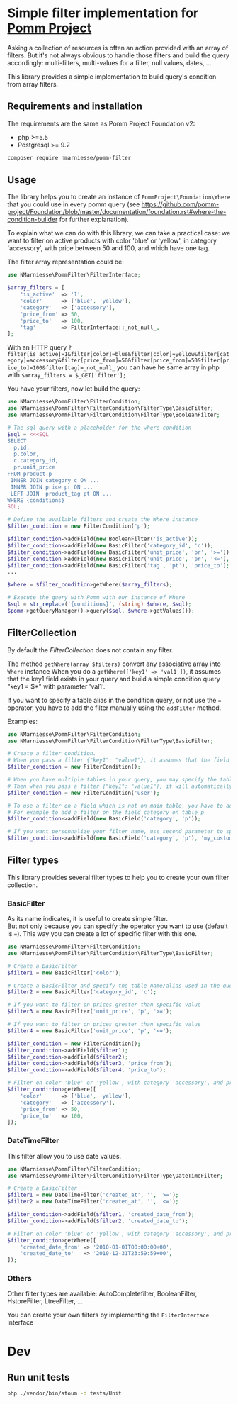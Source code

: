 # Simple filter implementation for [Pomm Project](http://www.pomm-project.org/)

Asking a collection of resources is often an action provided with an array of filters. But it's not always
obvious to handle those filters and build the query accordingly: multi-filters, multi-values for a filter, 
null values, dates, ...  
  
This library provides a simple implementation to build query's condition from array filters.  


## Requirements and installation

The requirements are the same as Pomm Project Foundation v2:

- php >=5.5
- Postgresql >= 9.2


```bash
composer require nmarniesse/pomm-filter
```

## Usage

The library helps you to create an instance of `PommProject\Foundation\Where` that you could use in every pomm query
(see https://github.com/pomm-project/Foundation/blob/master/documentation/foundation.rst#where-the-condition-builder
for further explanation).

To explain what we can do with this library, we can take a practical case: we want to filter
on active products with color 'blue' or 'yellow', in category 'accessory',
with price between 50 and 100, and which have one tag.  

The filter array representation could be:

```php
use NMarniesse\PommFilter\FilterInterface;

$array_filters = [
    'is_active'  => '1',
    'color'      => ['blue', 'yellow'],
    'category'   => ['accessory'],
    'price_from' => 50,
    'price_to'   => 100,
    'tag'        => FilterInterface::_not_null_,
];
```

With an HTTP query `?filter[is_active]=1&filter[color]=blue&filter[color]=yellow&filter[category]=accessory&filter[price_from]=50&filter[price_from]=50&filter[price_to]=100&filter[tag]=_not_null_`
you can have he same array in php with `$array_filters = $_GET['filter'];`.

You have your filters, now let build the query:

```php
use NMarniesse\PommFilter\FilterCondition;
use NMarniesse\PommFilter\FilterCondition\FilterType\BasicFilter;
use NMarniesse\PommFilter\FilterCondition\FilterType\BooleanFilter;

# The sql query with a placeholder for the where condition
$sql = <<<SQL
SELECT
  p.id,
  p.color,
  c.category_id,
  pr.unit_price
FROM product p
 INNER JOIN category c ON ...
 INNER JOIN price pr ON ...
 LEFT JOIN  product_tag pt ON ...
WHERE {conditions}
SQL;

# Define the available filters and create the Where instance
$filter_condition = new FilterCondition('p');

$filter_condition->addField(new BooleanFilter('is_active'));
$filter_condition->addField(new BasicFilter('category_id', 'c'));
$filter_condition->addField(new BasicFilter('unit_price', 'pr', '>='));
$filter_condition->addField(new BasicFilter('unit_price', 'pr', '<='), 'price_from');
$filter_condition->addField(new BasicFilter('tag', 'pt'), 'price_to');
...

$where = $filter_condition>getWhere($array_filters);

# Execute the query with Pomm with our instance of Where
$sql = str_replace('{conditions}', (string) $where, $sql);
$pomm->getQueryManager()->query($sql, $where->getValues());

```

## FilterCollection

By default the *FilterCollection* does not contain any filter.

The method `getWhere(array $filters)` convert any associative array into `Where` instance
When you do a `getWhere(['key1' => 'val1'])`, it assumes that the key1 field exists in your query and 
build a simple condition query "key1 = $*" with parameter 'val1'.

If you want to specify a table alias in the condition query, or not use the `=` operator, you have to
add the filter manually using the `addFilter` method.

Examples:

```php
use NMarniesse\PommFilter\FilterCondition;
use NMarniesse\PommFilter\FilterCondition\FilterType\BasicFilter;

# Create a filter condition.
# When you pass a filter {"key1": "value1"}, it assumes that the field *key1* exists in your query
$filter_condition = new FilterCondition();

# When you have multiple tables in your query, you may specify the table/alias name
# Then when you pass a filter {"key1": "value1"}, it will automatically construct "user.key1 = $*"
$filter_condition = new FilterCondition('user');

# To use a filter on a field which is not on main table, you have to add it manually
# For example to add a filter on the field category on table p
$filter_condition->addField(new BasicField('category', 'p'));

# If you want personnalize your filter name, use second parameter to specify it
$filter_condition->addField(new BasicField('category', 'p'), 'my_custom_category_filter_name');
```


## Filter types

This library provides several filter types to help you to create your own filter collection.


### BasicFilter

As its name indicates, it is useful to create simple filter.  
But not only because you can specify the operator you want to use (default is `=`). This way you
can create a lot of specific filter with this one.  

```php
use NMarniesse\PommFilter\FilterCondition;
use NMarniesse\PommFilter\FilterCondition\FilterType\BasicFilter;

# Create a BasicFilter
$filter1 = new BasicFilter('color');

# Create a BasicFilter and specify the table name/alias used in the query
$filter2 = new BasicFilter('category_id', 'c');

# If you want to filter on prices greater than specific value
$filter3 = new BasicFilter('unit_price', 'p', '>=');

# If you want to filter on prices greater than specific value
$filter4 = new BasicFilter('unit_price', 'p', '<=');

$filter_condition = new FilterCondition();
$filter_condition->addField($filter1);
$filter_condition->addField($filter2);
$filter_condition->addField($filter3, 'price_from');
$filter_condition->addField($filter4, 'price_to');

# Filter on color 'blue' or 'yellow', with category 'accessory', and price between 50 and 100
$filter_condition>getWhere([
    'color'      => ['blue', 'yellow'],
    'category'   => ['accessory'],
    'price_from' => 50,
    'price_to'   => 100,
]);

```

### DateTimeFilter

This filter allow you to use date values.

```php
use NMarniesse\PommFilter\FilterCondition;
use NMarniesse\PommFilter\FilterCondition\FilterType\DateTimeFilter;

# Create a BasicFilter
$filter1 = new DateTimeFilter('created_at', '', '>=');
$filter2 = new DateTimeFilter('created_at', '', '<=');

$filter_condition->addField($filter1, 'created_date_from');
$filter_condition->addField($filter2, 'created_date_to');

# Filter on color 'blue' or 'yellow', with category 'accessory', and price between 50 and 100
$filter_condition>getWhere([
    'created_date_from' => '2010-01-01T00:00:00+00',
    'created_date_to'   => '2010-12-31T23:59:59+00',
]);

```

### Others

Other filter types are available: AutoCompletefilter, BooleanFilter, HstoreFilter, LtreeFilter, ...  

You can create your own filters by implementing the `FilterInterface` interface


# Dev

## Run unit tests

```bash
php ./vendor/bin/atoum -d tests/Unit
```
